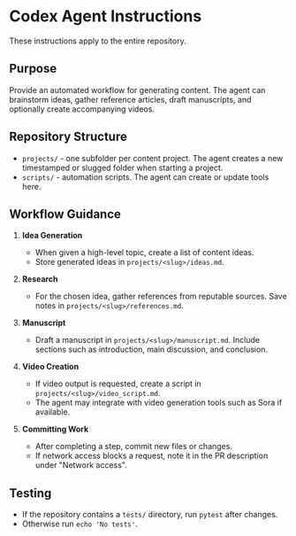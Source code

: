 # Codex Agent Instructions

These instructions apply to the entire repository.

## Purpose
Provide an automated workflow for generating content. The agent can brainstorm ideas, gather reference articles, draft manuscripts, and optionally create accompanying videos.

## Repository Structure
- `projects/` - one subfolder per content project. The agent creates a new timestamped or slugged folder when starting a project.
- `scripts/` - automation scripts. The agent can create or update tools here.

## Workflow Guidance
1. **Idea Generation**
   - When given a high-level topic, create a list of content ideas.
   - Store generated ideas in `projects/<slug>/ideas.md`.

2. **Research**
   - For the chosen idea, gather references from reputable sources. Save notes in `projects/<slug>/references.md`.

3. **Manuscript**
   - Draft a manuscript in `projects/<slug>/manuscript.md`. Include sections such as introduction, main discussion, and conclusion.

4. **Video Creation**
   - If video output is requested, create a script in `projects/<slug>/video_script.md`.
   - The agent may integrate with video generation tools such as Sora if available.

5. **Committing Work**
   - After completing a step, commit new files or changes.
   - If network access blocks a request, note it in the PR description under "Network access".

## Testing
- If the repository contains a `tests/` directory, run `pytest` after changes.
- Otherwise run `echo 'No tests'`.

